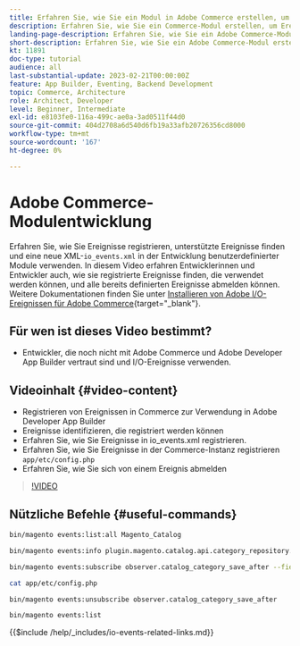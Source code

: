 ```yaml
---
title: Erfahren Sie, wie Sie ein Modul in Adobe Commerce erstellen, um Ereignisse zu verwenden.
description: Erfahren Sie, wie Sie ein Commerce-Modul erstellen, um Ereignisse zu verwenden.
landing-page-description: Erfahren Sie, wie Sie ein Adobe Commerce-Modul erstellen, um Ereignisse zu verwenden.
short-description: Erfahren Sie, wie Sie ein Adobe Commerce-Modul erstellen, um Ereignisse zu verwenden.
kt: 11891
doc-type: tutorial
audience: all
last-substantial-update: 2023-02-21T00:00:00Z
feature: App Builder, Eventing, Backend Development
topic: Commerce, Architecture
role: Architect, Developer
level: Beginner, Intermediate
exl-id: e8103fe0-116a-499c-ae0a-3ad0511f44d0
source-git-commit: 404d2708a6d540d6fb19a33afb20726356cd8000
workflow-type: tm+mt
source-wordcount: '167'
ht-degree: 0%

---
```


# Adobe Commerce-Modulentwicklung

Erfahren Sie, wie Sie Ereignisse registrieren, unterstützte Ereignisse finden und eine neue XML-`io_events.xml` in der Entwicklung benutzerdefinierter Module verwenden. In diesem Video erfahren Entwicklerinnen und Entwickler auch, wie sie registrierte Ereignisse finden, die verwendet werden können, und alle bereits definierten Ereignisse abmelden können. Weitere Dokumentationen finden Sie unter [Installieren von Adobe I/O-Ereignissen für Adobe Commerce](https://developer.adobe.com/commerce/events/get-started/installation/){target="_blank"}.

## Für wen ist dieses Video bestimmt?

* Entwickler, die noch nicht mit Adobe Commerce und Adobe Developer App Builder vertraut sind und I/O-Ereignisse verwenden.

## Videoinhalt {#video-content}

* Registrieren von Ereignissen in Commerce zur Verwendung in Adobe Developer App Builder
* Ereignisse identifizieren, die registriert werden können
* Erfahren Sie, wie Sie Ereignisse in io_events.xml registrieren.
* Erfahren Sie, wie Sie Ereignisse in der Commerce-Instanz registrieren `app/etc/config.php`
* Erfahren Sie, wie Sie sich von einem Ereignis abmelden

>[!VIDEO](https://video.tv.adobe.com/v/3430652?quality=12&learn=on&captions=ger)

## Nützliche Befehle {#useful-commands}

```bash
bin/magento events:list:all Magento_Catalog

bin/magento events:info plugin.magento.catalog.api.category_repository.save

bin/magento events:subscribe observer.catalog_category_save_after --fields=entity_id --fields=parent_id

cat app/etc/config.php

bin/magento events:unsubscribe observer.catalog_category_save_after

bin/magento events:list
```

{{$include /help/_includes/io-events-related-links.md}}
